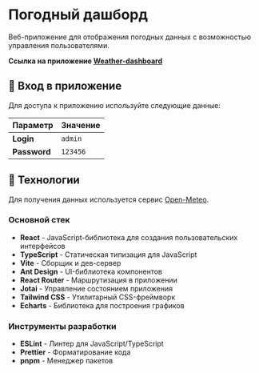 # Погодный дашборд

Веб-приложение для отображения погодных данных с возможностью управления пользователями.

**Ссылка на приложение [Weather-dashboard](https://weather-dashboard-beta-seven.vercel.app)**

## 🔑 Вход в приложение

Для доступа к приложению используйте следующие данные:

| Параметр | Значение      |
|----------|---------------|
| **Login** | `admin`       |
| **Password** | `123456`   |

## 🚀 Технологии

Для получения данных используется сервис [Open-Meteo](https://open-meteo.com/).

### Основной стек

- **React** - JavaScript-библиотека для создания пользовательских интерфейсов
- **TypeScript** - Статическая типизация для JavaScript
- **Vite** - Сборщик и дев-сервер
- **Ant Design** - UI-библиотека компонентов
- **React Router** - Маршрутизация в приложении
- **Jotai** - Управление состоянием приложения
- **Tailwind CSS** - Утилитарный CSS-фреймворк
- **Echarts** - Библиотека для построения графиков

### Инструменты разработки

- **ESLint** - Линтер для JavaScript/TypeScript
- **Prettier** - Форматирование кода
- **pnpm** - Менеджер пакетов